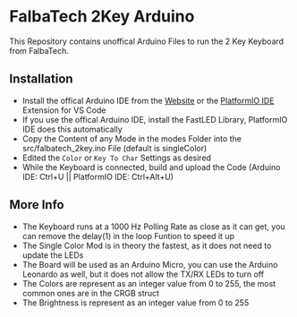 # FalbaTech 2Key Arduino
This Repository contains unoffical Arduino Files to run the 2 Key Keyboard from FalbaTech.

## Installation
 - Install the offical Arduino IDE from the [Website](https://www.arduino.cc/en/software) or the [PlatformIO IDE](https://marketplace.visualstudio.com/items?itemName=platformio.platformio-ide) Extension for VS Code
 - If you use the offical Arduino IDE, install the FastLED Library, PlatformIO IDE does this automatically
 - Copy the Content of any Mode in the modes Folder into the src/falbatech_2key.ino File (default is singleColor)
 - Edited the `Color` or `Key To Char` Settings as desired
 - While the Keyboard is connected, build and upload the Code (Arduino IDE: Ctrl+U || PlatformIO IDE: Ctrl+Alt+U)

 ## More Info
 - The Keyboard runs at a 1000 Hz Polling Rate as close as it can get, you can remove the delay(1) in the loop Funtion to speed it up
 - The Single Color Mod is in theory the fastest, as it does not need to update the LEDs
 - The Board will be used as an Arduino Micro, you can use the Arduino Leonardo as well, but it does not allow the TX/RX LEDs to turn off
 - The Colors are represent as an integer value from 0 to 255, the most common ones are in the CRGB struct
 - The Brightness is represent as an integer value from 0 to 255